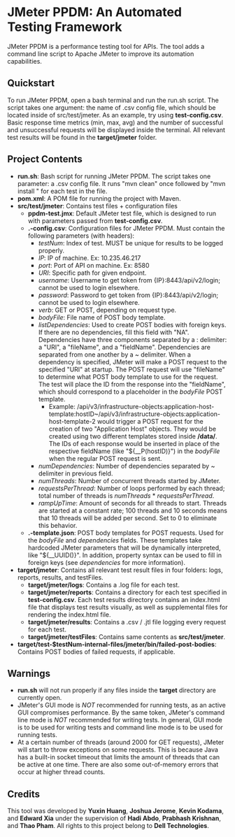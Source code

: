 # **JMeter PPDM**: An Automated Testing Framework
JMeter PPDM is a performance testing tool for APIs. The tool adds a command line script to Apache JMeter to improve its automation capabilities.

## Quickstart
To run JMeter PPDM, open a bash terminal and run the run.sh script. The script takes one argument: the name of .csv config file, which should be located inside of src/test/jmeter. As an example, try using **test-config.csv**. Basic response time metrics (min, max, avg) and the number of successful and unsuccessful requests will be displayed inside the terminal. All relevant test results will be found in the **target/jmeter** folder.

## Project Contents
- **run.sh**: Bash script for running JMeter PPDM. The script takes one parameter: a .csv config file. It runs "mvn clean" once followed by "mvn install <specified parameters>" for each test in the file.
- **pom.xml**: A POM file for running the project with Maven.
- **src/test/jmeter**: Contains test files + configuration files
    - **ppdm-test.jmx**: Default JMeter test file, which is designed to run with parameters passed from **test-config.csv**.
    - **.-config.csv**: Configuration files for JMeter PPDM. Must contain the following parameters (with headers): 
        - *testNum*: Index of test. MUST be unique for results to be logged properly.
        - *IP*: IP of machine. 
        Ex: 10.235.46.217
        - *port*: Port of API on machine. 
        Ex: 8580
        - *URI*: Specific path for given endpoint.
        - *username*: Username to get token from {IP}:8443/api/v2/login; cannot be used to login elsewhere.
        - *password*: Password to get token from {IP}:8443/api/v2/login; cannot be used to login elsewhere.
        - *verb*: GET or POST, depending on request type.
        - *bodyFile*: File name of POST body template.
        - *listDependencies*: Used to create POST bodies with foreign keys. If there are no dependencies, fill this field with "NA". Dependencies have three components separated by a : delimiter: a "URI", a "fileName", and a "fieldName". Dependencies are separated from one another by a ~ delimiter. When a dependency is specified, JMeter will make a POST request to the specified "URI" at startup. The POST request will use "fileName" to determine what POST body template to use for the request. The test will place the ID from the response into the "fieldName", which should correspond to a placeholder in the *bodyFile* POST template.
            - Example: /api/v3/infrastructure-objects:application-host-template:hostID~/api/v3/infrastructure-objects:application-host-template-2 would trigger a POST request for the creation of two "Application Host" objects. They would be created using two different templates stored inside **/data/**. The IDs of each response would be inserted in place of the respective fieldName (like "${__P(hostID)}") in the *bodyFile* when the regular POST request is sent.
        - *numDependencies*: Number of dependencies separated by ~ delimiter in previous field.
        - *numThreads*: Number of concurrent threads started by JMeter.
        - *requestsPerThread*: Number of loops performed by each thread; total number of threads is *numThreads* * *requestsPerThread*.
        - *rampUpTime*: Amount of seconds for all threads to start. Threads are started at a constant rate; 100 threads and 10 seconds means that 10 threads will be added per second. Set to 0 to eliminate this behavior.
    - **.-template.json**: POST body templates for POST requests. Used for the *bodyFile* and *dependencies* fields. These templates take hardcoded JMeter parameters that will be dynamically interpreted, like "${__UUID()}". In addition, property syntax can be used to fill in foreign keys (see *dependencies* for more information).
- **target/jmeter**: Contains all relevant test result files in four folders: logs, reports, results, and testFiles.
    - **target/jmeter/logs**: Contains a .log file for each test.
    - **target/jmeter/reports**: Contains a directory for each test specified in **test-config.csv**. Each test results directory contains an index.html file that displays test results visually, as well as supplemental files for rendering the index.html file.
    - **target/jmeter/results**: Contains a .csv / .jtl file logging every request for each test.
    - **target/jmeter/testFiles**: Contains same contents as **src/test/jmeter**.
- **target/test-$testNum-internal-files/jmeter/bin/failed-post-bodies**: Contains POST bodies of failed requests, if applicable.

## Warnings
- **run.sh** will not run properly if any files inside the **target** directory are currently open.
- JMeter's GUI mode is *NOT* recommended for running tests, as an active GUI compromises performance. By the same token, JMeter's command line mode is *NOT* recommended for writing tests. In general, GUI mode is to be used for writing tests and command line mode is to be used for running tests.
- At a certain number of threads (around 2000 for GET requests), JMeter will start to throw exceptions on some requests. This is because Java has a built-in socket timeout that limits the amount of threads that can be active at one time. There are also some out-of-memory errors that occur at higher thread counts.

## Credits
This tool was developed by **Yuxin Huang**, **Joshua Jerome**, **Kevin Kodama**, and **Edward Xia** under the supervision of **Hadi Abdo**, **Prabhash Krishnan**, and **Thao Pham**. All rights to this project belong to **Dell Technologies**.